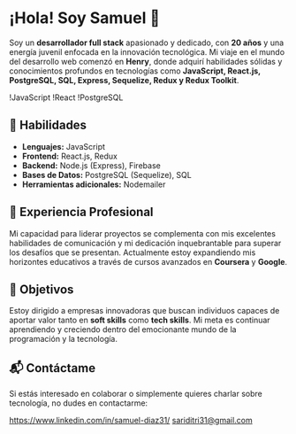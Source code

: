 # ¡Hola! Soy Samuel 👋

Soy un **desarrollador full stack** apasionado y dedicado, con **20 años** y una energía juvenil enfocada en la innovación tecnológica. Mi viaje en el mundo del desarrollo web comenzó en **Henry**, donde adquirí habilidades sólidas y conocimientos profundos en tecnologías como **JavaScript, React.js, PostgreSQL, SQL, Express, Sequelize, Redux y Redux Toolkit**.

!JavaScript
!React
!PostgreSQL

## 🚀 Habilidades

- **Lenguajes:** JavaScript
- **Frontend:** React.js, Redux
- **Backend:** Node.js (Express), Firebase
- **Bases de Datos:** PostgreSQL (Sequelize), SQL
- **Herramientas adicionales:** Nodemailer

## 💼 Experiencia Profesional

Mi capacidad para liderar proyectos se complementa con mis excelentes habilidades de comunicación y mi dedicación inquebrantable para superar los desafíos que se presentan. Actualmente estoy expandiendo mis horizontes educativos a través de cursos avanzados en **Coursera** y **Google**.

## 🎯 Objetivos 

Estoy dirigido a empresas innovadoras que buscan individuos capaces de aportar valor tanto en **soft skills** como **tech skills**. Mi meta es continuar aprendiendo y creciendo dentro del emocionante mundo de la programación y la tecnología.

## 📬 Contáctame

Si estás interesado en colaborar o simplemente quieres charlar sobre tecnología, no dudes en contactarme:

https://www.linkedin.com/in/samuel-diaz31/ 
sariditri31@gmail.com

